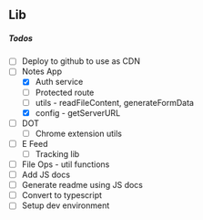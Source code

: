 ## Lib

##### Todos

- [ ] Deploy to github to use as CDN
- [ ] Notes App
  - [x] Auth service
  - [ ] Protected route
  - [ ] utils - readFileContent, generateFormData
  - [x] config - getServerURL
- [ ] DOT
  - [ ] Chrome extension utils
- [ ] E Feed
  - [ ] Tracking lib
- [ ] File Ops - util functions
- [ ] Add JS docs
- [ ] Generate readme using JS docs
- [ ] Convert to typescript
- [ ] Setup dev environment
